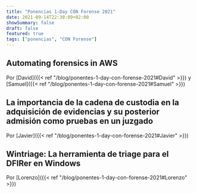 ```yaml
---
title: "Ponencias 1-Day CON Forense 2021"
date: 2021-09-14T22:39:09+02:00
showSummary: false
draft: false
featured: true
tags: ["ponencias", "CON Forense"]
---
```


## Automating forensics in AWS
Por [David]({{< ref "/blog/ponentes-1-day-con-forense-2021#David" >}}) y [Samuel]({{< ref "/blog/ponentes-1-day-con-forense-2021#Samuel" >}})

## La importancia de la cadena de custodia en la adquisición de evidencias y su posterior admisión como pruebas en un juzgado
Por [Javier]({{< ref "/blog/ponentes-1-day-con-forense-2021#Javier" >}})

## Wintriage: La herramienta de triage para el DFIRer en Windows
Por [Lorenzo]({{< ref "/blog/ponentes-1-day-con-forense-2021#Lorenzo" >}})